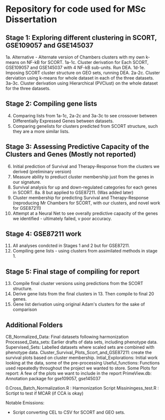 # Repository for code used for MSc Dissertation
## Stage 1: Exploring different clustering in SCORT, GSE109057 and GSE145037
1a. Alternative - Alternate version of Chambers clusters with my own k-means on NF-kB for SCORT.
1a-1c. Cluster derivation for Each SCORT, GSE109057 and GSE145037 with 4 NF-kB sub-units. Run DEA.
1d-1e. Imposing SCORT cluster structure on GEO sets, running DEA.
2a-2c. Cluster derviation using k-means for whole dataset in each of the three datasets.
3a-3c. Cluster derivation using Hierarchical (PVClust) on the whole dataset for the three datasets.

## Stage 2: Compiling gene lists
4. Comparing lists from 1a-1c, 2a-2c and 3a-3c to see crossover between Differentially Expressed Genes between datasets.
5. Comparing genelists for clusters predicted from SCORT structure, such they are a more similar lists.

## Stage 3: Assessing Predictive Capacity of the Clusters and Genes (Mostly not reported)
6. Initial prediction of Survival and Therapy-Response from the clusters we derived (preliminary version)
7. Measure ability to prediuct cluster membership just from the genes in our signature.
8. Survival analysis for up and down-regulated categories for each genes in SCORT.
8a. 8 but applied to GSE87211. (Was added later)
9. Cluster membership for predicting Survival and Therapy-Response (reproducing Mr Chambers for SCORT, with our clusters, and novel work for GSE87211)
10. Attempt at a Neural Net to see overally predictive capacity of the genes we identified - ultimately failed, v poor accuracy.

## Stage 4: GSE87211 work
11. All analyses condcted in Stages 1 and 2 but for GSE87211.
12. Compiling gene lists - using clusters from assimilated methods in stage 1.

## Stage 5: Final stage of compiling for report
13. Compile final cluster versions using predictions from the SCORT structure.
14. Derive gene lists from the final clusters in 13. Then compile to final 20 genes.
15. Gene list derivation using original Adam's clusters for the sake of comparison

## Additional Folders
CB_Normalized_Data: Final datasets following harmonization
Processed_Data_sets: Earlier drafts of data sets, including phenotype data.
Supervised_Sets: Labelled datasets where scaled sets are combined with phenotype data.
Cluster_Survival_Plots_Scort_and_GSE87211: create the survival plots based on cluster membership.
Intial_Explorations: Initial work looking at the data, some of the pre-processing
Useful_functions: Functions used repeatedly throughout the project we wanted to store.
Some Plots for report: A few of the plots we want to include in the report
PrimeView.db: Annotation package for gse109057, gse145037

0.Cross_Batch_Normalization.R : Harmonization Script
Missiningess_test.R : Scrtipt to test if MCAR (if CCA is okay)

Notable Emissions:
- Script converting CEL to CSV for SCORT and GEO sets.








